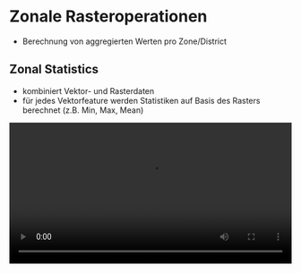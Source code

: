 # Zonale Rasteroperationen
* Berechnung von aggregierten Werten pro Zone/District

## Zonal Statistics
* kombiniert Vektor- und Rasterdaten
* für jedes Vektorfeature werden Statistiken auf Basis des Rasters berechnet (z.B. Min, Max, Mean)

<video width="100%" controls src="https://courses.gistools.geog.uni-heidelberg.de/giscience/gis-einfuehrung/-/wikis/uploads/QGIS/videos/qgis_zonal_stats.mp4"></video>
